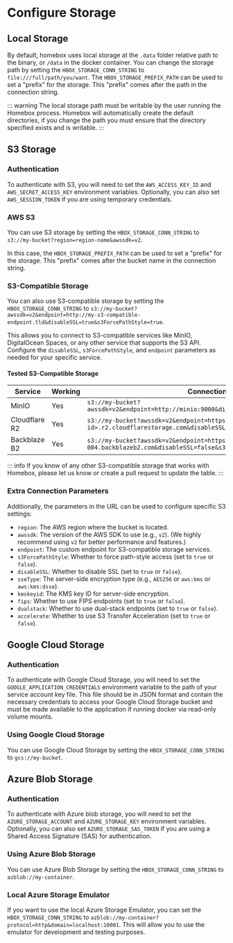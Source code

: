 # Configure Storage

## Local Storage

By default, homebox uses local storage at the `.data` folder relative path to the binary, or `/data` in the docker
container.
You can change the storage path by setting the `HBOX_STORAGE_CONN_STRING` to `file:///full/path/you/want`. The
`HBOX_STORAGE_PREFIX_PATH`
can be used to set a "prefix" for the storage. This "prefix" comes after the path in the connection string.

::: warning
The local storage path must be writable by the user running the Homebox process. Homebox will automatically create the
default directories, if you change the path you must ensure that the directory specified exists and is writable.
:::

## S3 Storage

### Authentication

To authenticate with S3, you will need to set the `AWS_ACCESS_KEY_ID` and `AWS_SECRET_ACCESS_KEY` environment variables.
Optionally, you can also set `AWS_SESSION_TOKEN` if you are using temporary credentials.

### AWS S3

You can use S3 storage by setting the `HBOX_STORAGE_CONN_STRING` to `s3://my-bucket?region=region-name&awssdk=v2`.

In this case, the `HBOX_STORAGE_PREFIX_PATH` can be used to set a "prefix" for the storage. This "prefix" comes after
the bucket name in the connection string.

### S3-Compatible Storage

You can also use S3-compatible storage by setting the `HBOX_STORAGE_CONN_STRING` to
`s3://my-bucket?awssdk=v2&endpoint=http://my-s3-compatible-endpoint.tld&disableSSL=true&s3ForcePathStyle=true`.

This allows you to connect to S3-compatible services like MinIO, DigitalOcean Spaces, or any other service that supports
the S3 API. Configure the `disableSSL`, `s3ForcePathStyle`, and `endpoint` parameters as needed for your specific
service.

#### Tested S3-Compatible Storage

| Service             | Working | Connection String                                                                                                        |
|---------------------|---------|--------------------------------------------------------------------------------------------------------------------------|
| MinIO               | Yes     | `s3://my-bucket?awssdk=v2&endpoint=http://minio:9000&disableSSL=true&s3ForcePathStyle=true`                              |
| Cloudflare R2       | Yes     | `s3://my-bucket?awssdk=v2&endpoint=https://<account-id>.r2.cloudflarestorage.com&disableSSL=false&s3ForcePathStyle=true` |
| Backblaze B2        | Yes     | `s3://my-bucket?awssdk=v2&endpoint=https://s3.us-west-004.backblazeb2.com&disableSSL=false&s3ForcePathStyle=true`        |

::: info
If you know of any other S3-compatible storage that works with Homebox, please let us know or create a pull request to update the table.
:::

### Extra Connection Parameters

Additionally, the parameters in the URL can be used to configure specific S3 settings:

- `region`: The AWS region where the bucket is located.
- `awssdk`: The version of the AWS SDK to use (e.g., `v2`). (We highly recommend using `v2` for better performance and
  features.)
- `endpoint`: The custom endpoint for S3-compatible storage services.
- `s3ForcePathStyle`: Whether to force path-style access (set to `true` or `false`).
- `disableSSL`: Whether to disable SSL (set to `true` or `false`).
- `sseType`: The server-side encryption type (e.g., `AES256` or `aws:kms` or `aws:kms:dsse`).
- `kmskeyid`: The KMS key ID for server-side encryption.
- `fips`: Whether to use FIPS endpoints (set to `true` or `false`).
- `dualstack`: Whether to use dual-stack endpoints (set to `true` or `false`).
- `accelerate`: Whether to use S3 Transfer Acceleration (set to `true` or `false`).


## Google Cloud Storage

### Authentication

To authenticate with Google Cloud Storage, you will need to set the `GOOGLE_APPLICATION_CREDENTIALS` environment
variable to the path of your service account key file.
This file should be in JSON format and contain the necessary credentials to access your Google Cloud Storage bucket and
must be made available to the application if running docker via read-only volume mounts.

### Using Google Cloud Storage

You can use Google Cloud Storage by setting the `HBOX_STORAGE_CONN_STRING` to `gcs://my-bucket`.

## Azure Blob Storage

### Authentication

To authenticate with Azure blob storage, you will need to set the `AZURE_STORAGE_ACCOUNT` and `AZURE_STORAGE_KEY`
environment variables. Optionally, you can also set `AZURE_STORAGE_SAS_TOKEN` if you are using a Shared Access
Signature (SAS) for authentication.

### Using Azure Blob Storage

You can use Azure Blob Storage by setting the `HBOX_STORAGE_CONN_STRING` to `azblob://my-container`.

### Local Azure Storage Emulator

If you want to use the local Azure Storage Emulator, you can set the `HBOX_STORAGE_CONN_STRING` to
`azblob://my-container?protocol=http&domain=localhost:10001`. This will allow you to use the emulator for development
and testing purposes.
